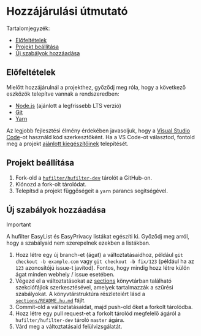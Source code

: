<!-- omit in toc -->
# Hozzájárulási útmutató

Tartalomjegyzék:

- [Előfeltételek](#előfeltételek)
- [Projekt beállítása](#projekt-beállítása)
- [Új szabályok hozzáadása](#új-szabályok-hozzáadása)

## Előfeltételek

Mielőtt hozzájárulnál a projekthez, győződj meg róla, hogy a következő eszközök telepítve vannak a rendszeredben:

- [Node.js][nodejs-download-link] (ajánlott a legfrissebb LTS verzió)
- [Git][git-download-link]
- [Yarn][yarn-download-link]

Az legjobb fejlesztési élmény érdekében javasoljuk, hogy a [Visual Studio Code][vscode-download-link]-ot használd kód
szerkesztőként. Ha a VS Code-ot választod, fontold meg a projekt
[ajánlott kiegészítőinek][recommended-vscode-extensions] telepítését.

## Projekt beállítása

1. Fork-old a [`hufilter/hufilter-dev`][hufilter-dev-repo] tárolót a GitHub-on.
2. Klónozd a fork-olt tárolódat.
3. Telepítsd a projekt függőségeit a `yarn` parancs segítségével.

## Új szabályok hozzáadása

> [!IMPORTANT]
> A hufilter EasyList és EasyPrivacy listákat egészíti ki. Győződj meg arról, hogy a szabályaid nem szerepelnek ezekben
> a listákban.

1. Hozz létre egy új branch-et (ágat) a változtatásaidhoz, például `git checkout -b example.com` vagy
   `git checkout -b fix/123` (például ha az `123` azonosítójú issue-t javítod). Fontos, hogy mindig hozz létre külön
   ágat minden webhely / issue esetében.
2. Végezd el a változtatásokat az [sections][sections-directory] könyvtárban található szekciófájlok szerkesztésével,
   amelyek tartalmazzák a szűrési szabályokat. A könyvtárstruktúra részleteiért lásd a
   [`sections/README.hu.md`][sections-readme] fájlt.
3. Commit-old a változtatásaidat, majd push-old őket a forkolt tárolódba.
4. Hozz létre egy pull request-et a forkolt tárolód megfelelő ágáról a `hufilter/hufilter-dev` tároló `master` ágára.
5. Várd meg a változtatásaid felülvizsgálatát.

[git-download-link]: https://git-scm.com/downloads
[hufilter-dev-repo]: https://github.com/hufilter/hufilter-dev
[nodejs-download-link]: https://nodejs.org/en/download/
[recommended-vscode-extensions]: https://github.com/hufilter/hufilter-dev/blob/master/.vscode/extensions.json
[sections-directory]: https://github.com/hufilter/hufilter-dev/blob/master/sections/
[sections-readme]: https://github.com/hufilter/hufilter-dev/blob/master/sections/README.hu.md
[vscode-download-link]: https://code.visualstudio.com/download
[yarn-download-link]: https://classic.yarnpkg.com/en/docs/install/
